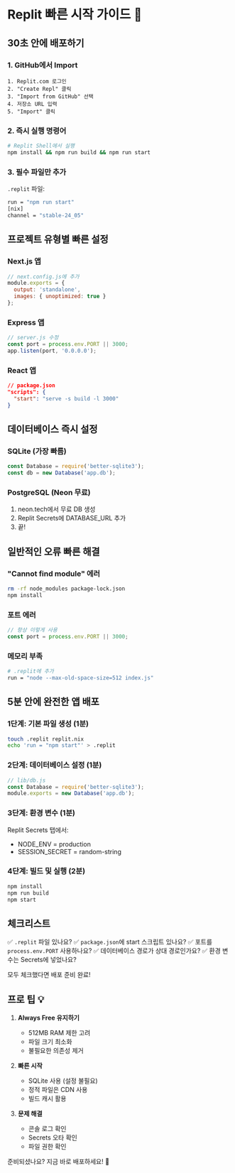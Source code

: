 # Replit 빠른 시작 가이드 🚀

## 30초 안에 배포하기

### 1. GitHub에서 Import
```
1. Replit.com 로그인
2. "Create Repl" 클릭
3. "Import from GitHub" 선택
4. 저장소 URL 입력
5. "Import" 클릭
```

### 2. 즉시 실행 명령어
```bash
# Replit Shell에서 실행
npm install && npm run build && npm run start
```

### 3. 필수 파일만 추가
`.replit` 파일:
```bash
run = "npm run start"
[nix]
channel = "stable-24_05"
```

## 프로젝트 유형별 빠른 설정

### Next.js 앱
```javascript
// next.config.js에 추가
module.exports = {
  output: 'standalone',
  images: { unoptimized: true }
};
```

### Express 앱
```javascript
// server.js 수정
const port = process.env.PORT || 3000;
app.listen(port, '0.0.0.0');
```

### React 앱
```json
// package.json
"scripts": {
  "start": "serve -s build -l 3000"
}
```

## 데이터베이스 즉시 설정

### SQLite (가장 빠름)
```javascript
const Database = require('better-sqlite3');
const db = new Database('app.db');
```

### PostgreSQL (Neon 무료)
1. neon.tech에서 무료 DB 생성
2. Replit Secrets에 DATABASE_URL 추가
3. 끝!

## 일반적인 오류 빠른 해결

### "Cannot find module" 에러
```bash
rm -rf node_modules package-lock.json
npm install
```

### 포트 에러
```javascript
// 항상 이렇게 사용
const port = process.env.PORT || 3000;
```

### 메모리 부족
```bash
# .replit에 추가
run = "node --max-old-space-size=512 index.js"
```

## 5분 안에 완전한 앱 배포

### 1단계: 기본 파일 생성 (1분)
```bash
touch .replit replit.nix
echo 'run = "npm start"' > .replit
```

### 2단계: 데이터베이스 설정 (1분)
```javascript
// lib/db.js
const Database = require('better-sqlite3');
module.exports = new Database('app.db');
```

### 3단계: 환경 변수 (1분)
Replit Secrets 탭에서:
- NODE_ENV = production
- SESSION_SECRET = random-string

### 4단계: 빌드 및 실행 (2분)
```bash
npm install
npm run build
npm start
```

## 체크리스트

✅ `.replit` 파일 있나요?
✅ `package.json`에 start 스크립트 있나요?
✅ 포트를 `process.env.PORT` 사용하나요?
✅ 데이터베이스 경로가 상대 경로인가요?
✅ 환경 변수는 Secrets에 넣었나요?

모두 체크했다면 배포 준비 완료!

## 프로 팁 💡

1. **Always Free 유지하기**
   - 512MB RAM 제한 고려
   - 파일 크기 최소화
   - 불필요한 의존성 제거

2. **빠른 시작**
   - SQLite 사용 (설정 불필요)
   - 정적 파일은 CDN 사용
   - 빌드 캐시 활용

3. **문제 해결**
   - 콘솔 로그 확인
   - Secrets 오타 확인
   - 파일 권한 확인

준비되셨나요? 지금 바로 배포하세요! 🎉